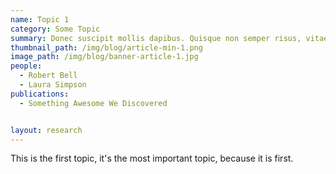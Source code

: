 ```yaml
---
name: Topic 1
category: Some Topic
summary: Donec suscipit mollis dapibus. Quisque non semper risus, vitae fringilla ante. Mauris faucibus mauris eros, ac rutrum diam consequat at.
thumbnail_path: /img/blog/article-min-1.png
image_path: /img/blog/banner-article-1.jpg
people:
  - Robert Bell
  - Laura Simpson
publications:
  - Something Awesome We Discovered


layout: research
---
```

This is the first topic, it's the most important topic, because it is first.